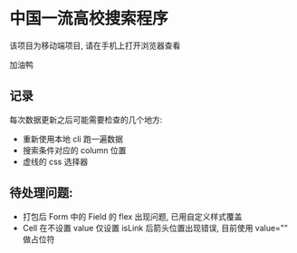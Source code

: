 # 中国一流高校搜索程序

该项目为移动端项目, 请在手机上打开浏览器查看

加油鸭

## 记录

每次数据更新之后可能需要检查的几个地方:
- 重新使用本地 cli 跑一遍数据
- 搜索条件对应的 column 位置
- 虚线的 css 选择器

## 待处理问题:

- 打包后 Form 中的 Field 的 flex 出现问题, 已用自定义样式覆盖
- Cell 在不设置 value 仅设置 isLink 后箭头位置出现错误, 目前使用 value="" 做占位符